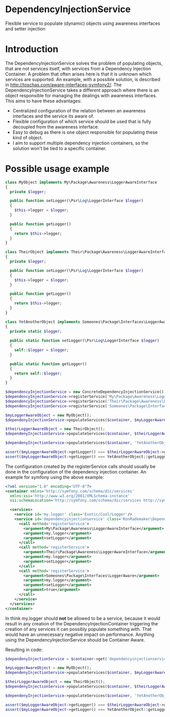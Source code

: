 # DependencyInjectionService
Flexible service to populate (dynamic) objects using awareness interfaces and setter injection

# Introduction
The DependencyInjectionService solves the problem of populating objects, that are not services itself, with services from a Dependency Injection Container. A problem that often arises here is that it is unknown which services are supported. An example, with a possible solution, is described in http://toschas.com/aware-interfaces-symfony2/. The DependencyInjectionService takes a different approach where there is an object responsible for managing the dealings with awareness interfaces. This aims to have these advantages:

* Centralized configuration of the relation between an awareness interfaces and the service its aware of.
* Flexible configuration of which service should be used that is fully decoupled from the awareness interface.
* Easy to debug as there is one object responsible for populating these kind of object.
* I aim to support multiple dependency injection containers, so the solution won't be tied to a specific container.

# Possible usage example

``` php
class MyObject implements My\Package\Awareness\LoggerAwareInterface
{
  private $logger;

  public function setLogger(\Psr\Log\LoggerInterface $logger) 
  {
    $this->logger = $logger;
  }

  public function getLogger()
  {
    return $this->logger;
  }
}

class TheirObject implements Their\Package\Awareness\LoggerAwareInterface
{
  private $logger;

  public function setLogger(\Psr\Log\LoggerInterface $logger) 
  {
    $this->logger = $logger;
  }

  public function getLogger()
  {
    return $this->logger;
  }
}

class YetAnotherObject implements Someones\Package\Interfaces\LoggerAware
{
  private static $logger;
  
  public static function setLogger(\Psr\Log\LoggerInterface $logger) 
  {
    self::$logger = $logger;
  }

  public static function getLogger()
  {
    return self::$logger;
  }
}

$dependencyInjectionService = new ConcreteDependencyInjectionService();
$dependencyInjectionService->registerService('My\Package\Awareness\LoggerAwareInterface', 'my.logger', 'setLogger');
$dependencyInjectionService->registerService('Their\Package\Awareness\LoggerAwareInterface', 'my.logger', 'setLogger');
$dependencyInjectionService->registerService('Someones\Package\Interfaces\LoggerAware', 'my.logger', 'setLogger', true); // boolean indicates static

$myLoggerAwareObject = new MyObject(); 
$dependenyInjectionService->populateServices($container, $myLoggerAwareObject);

$theirLoggerAwareObject = new TheirObject(); 
$dependenyInjectionService->populateServices($container, $theirLoggerAwareObject);

$dependenyInjectionService->populateServices($container, 'YetAnotherObject'); // instantiation is also allowed

assert($myLoggerAwareObject->getLogger() === $theirLoggerAwareObject->getLogger());
assert($myLoggerAwareObject->getLogger() === YetAnotherObject::getLogger());
```

The configuration created by the registerService calls should usually be done in the configuration of the dependency injection container. An example for symfony using the above example:

``` xml
<?xml version="1.0" encoding="UTF-8"?>
<container xmlns='http://symfony.com/schema/dic/services'
  xmlns:xsi='http://www.w3.org/2001/XMLSchema-instance'
  xsi:schemaLocation='http://symfony.com/schema/dic/services http://symfony.com/schema/dic/services/services-1.0.xsd'>

  <services>
    <service id='my.logger' class='Exotic/Cool/Logger'/>
    <service id='dependencyinjectionservice' class='RonRademaker\DependencyInjectionService\DependencyInjectionService'>
      <call method='registerService'>
        <argument>My\Package\Awareness\LoggerAwareInterface</argument>
        <argument>my.logger</argument>
        <argument>setLogger</argument>
      </call>
      <call method='registerService'>
        <argument>Their\Package\Awareness\LoggerAwareInterface</argument>
        <argument>my.logger</argument>
        <argument>setLogger</argument>
      </call>
      <call method='registerService'>
        <argument>Someones\Package\Interfaces\LoggerAware</argument>
        <argument>my.logger</argument>
        <argument>setLogger</argument>
        <argument>true</argument>
      </call>
    </service>
  </services>
</container>
```

In think my.logger should **not** be allowed to be a service, because it would result in any creation of the DependencyInjectionContainer triggering the creation of any services it can possibly populate something with. That would have an unnecessary negative impact on performance. Anything using the DependencyInjectionService should be Container Aware.

Resulting in code:
``` php
$dependenyInjectionService = $container->get('dependencyinjectionservice');

$myLoggerAwareObject = new MyObject(); 
$dependenyInjectionService->populateServices($container, $myLoggerAwareObject);

$theirLoggerAwareObject = new TheirObject(); 
$dependenyInjectionService->populateServices($container, $theirLoggerAwareObject);

$dependenyInjectionService->populateServices($container, 'YetAnotherObject'); // instantiation is also allowed

assert($myLoggerAwareObject->getLogger() === $theirLoggerAwareObject->getLogger());
assert($myLoggerAwareObject->getLogger() === YetAnotherObject::getLogger());
```
